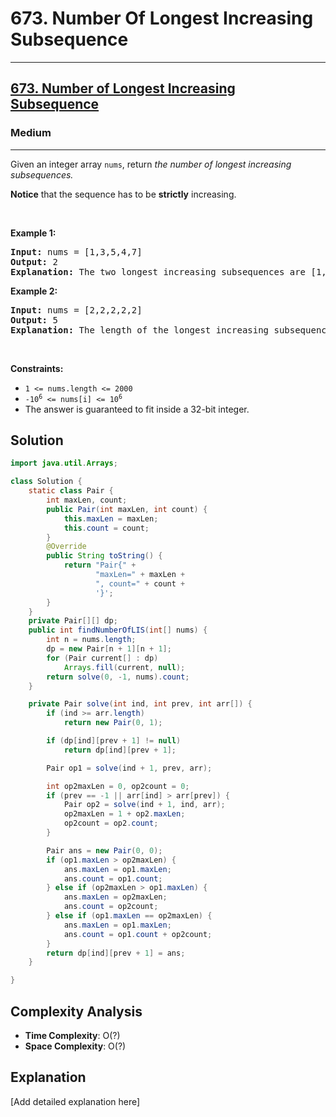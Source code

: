 # 673. Number Of Longest Increasing Subsequence


---

<h2><a href="https://leetcode.com/problems/number-of-longest-increasing-subsequence">673. Number of Longest Increasing Subsequence</a></h2><h3>Medium</h3><hr><p>Given an integer array&nbsp;<code>nums</code>, return <em>the number of longest increasing subsequences.</em></p>

<p><strong>Notice</strong> that the sequence has to be <strong>strictly</strong> increasing.</p>

<p>&nbsp;</p>
<p><strong class="example">Example 1:</strong></p>

<pre>
<strong>Input:</strong> nums = [1,3,5,4,7]
<strong>Output:</strong> 2
<strong>Explanation:</strong> The two longest increasing subsequences are [1, 3, 4, 7] and [1, 3, 5, 7].
</pre>

<p><strong class="example">Example 2:</strong></p>

<pre>
<strong>Input:</strong> nums = [2,2,2,2,2]
<strong>Output:</strong> 5
<strong>Explanation:</strong> The length of the longest increasing subsequence is 1, and there are 5 increasing subsequences of length 1, so output 5.
</pre>

<p>&nbsp;</p>
<p><strong>Constraints:</strong></p>

<ul>
	<li><code>1 &lt;= nums.length &lt;= 2000</code></li>
	<li><code>-10<sup>6</sup> &lt;= nums[i] &lt;= 10<sup>6</sup></code></li>
	<li>The answer is guaranteed to fit inside a 32-bit integer.</li>
</ul>


## Solution

```java
import java.util.Arrays;

class Solution {
    static class Pair {
        int maxLen, count;
        public Pair(int maxLen, int count) {
            this.maxLen = maxLen;
            this.count = count;
        }
        @Override
        public String toString() {
            return "Pair{" +
                   "maxLen=" + maxLen +
                   ", count=" + count +
                   '}';
        }
    }
    private Pair[][] dp;
    public int findNumberOfLIS(int[] nums) {
        int n = nums.length;
        dp = new Pair[n + 1][n + 1];
        for (Pair current[] : dp)
            Arrays.fill(current, null);
        return solve(0, -1, nums).count;
    }

    private Pair solve(int ind, int prev, int arr[]) {
        if (ind >= arr.length)
            return new Pair(0, 1);

        if (dp[ind][prev + 1] != null)
            return dp[ind][prev + 1];

        Pair op1 = solve(ind + 1, prev, arr);

        int op2maxLen = 0, op2count = 0;
        if (prev == -1 || arr[ind] > arr[prev]) {
            Pair op2 = solve(ind + 1, ind, arr);
            op2maxLen = 1 + op2.maxLen;
            op2count = op2.count;
        }

        Pair ans = new Pair(0, 0);
        if (op1.maxLen > op2maxLen) {
            ans.maxLen = op1.maxLen;
            ans.count = op1.count;
        } else if (op2maxLen > op1.maxLen) {
            ans.maxLen = op2maxLen;
            ans.count = op2count;
        } else if (op1.maxLen == op2maxLen) {
            ans.maxLen = op1.maxLen;
            ans.count = op1.count + op2count;
        }
        return dp[ind][prev + 1] = ans;
    }

}
```

## Complexity Analysis

- **Time Complexity**: O(?)
- **Space Complexity**: O(?)

## Explanation

[Add detailed explanation here]

